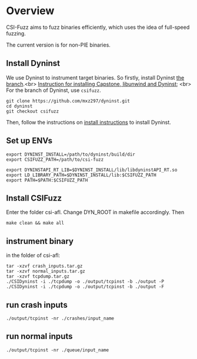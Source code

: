 # Overview
CSI-Fuzz aims to fuzz binaries efficiently, which uses the idea of full-speed fuzzing. 

The current version is for non-PIE binaries.

## Install Dyninst
We use Dyninst to instrument target binaries. So firstly, install Dyninst [the branch](https://github.com/mxz297/dyninst).\<br>
[Instruction for installing Capstone, libunwind and Dyninst](https://github.com/iu-parfunc/ShadowGuard/blob/master/bazel.sh); \<br>
For the branch of Dyninst, use `csifuzz`.

```
git clone https://github.com/mxz297/dyninst.git
cd dyninst
git checkout csifuzz
```
Then, follow the instructions on [install instructions](https://github.com/mxz297/dyninst) to install Dyninst.

## Set up ENVs
```
export DYNINST_INSTALL=/path/to/dyninst/build/dir
export CSIFUZZ_PATH=/path/to/csi-fuzz

export DYNINSTAPI_RT_LIB=$DYNINST_INSTALL/lib/libdyninstAPI_RT.so
export LD_LIBRARY_PATH=$DYNINST_INSTALL/lib:$CSIFUZZ_PATH
export PATH=$PATH:$CSIFUZZ_PATH
```
## Install CSIFuzz
Enter the folder csi-afl.
Change DYN_ROOT in makefile accordingly. Then
```
make clean && make all
```

## instrument binary
in the folder of csi-afl:
```
tar -xzvf crash_inputs.tar.gz
tar -xzvf normal_inputs.tar.gz
tar -xzvf tcpdump.tar.gz
./CSIDyninst -i ./tcpdump -o ./output/tcpinst -b ./output -P
./CSIDyninst -i ./tcpdump -o ./output/tcpinst -b ./output -F
```

## run crash inputs
```
./output/tcpinst -nr ./crashes/input_name
```

## run normal inputs
```
./output/tcpinst -nr ./queue/input_name
```

